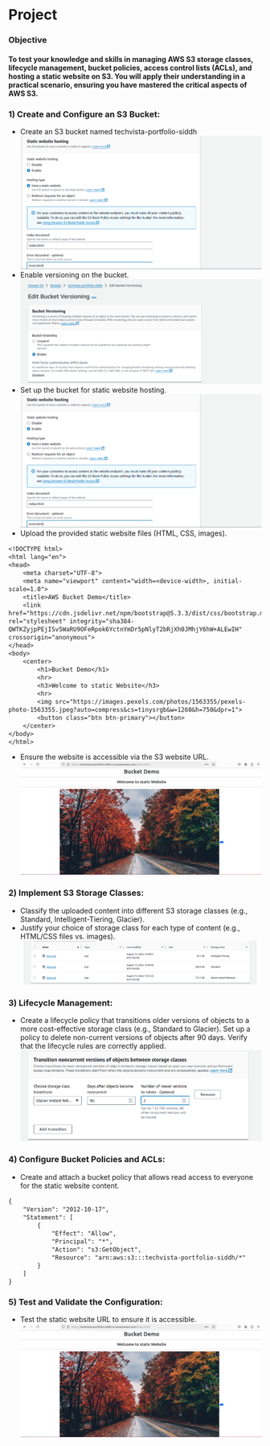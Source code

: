 # Project
### Objective
#### To test your knowledge and skills in managing AWS S3 storage classes, lifecycle management, bucket policies, access control lists (ACLs), and hosting a static website on S3. You will apply their understanding in a practical scenario, ensuring you have mastered the critical aspects of AWS S3.
### 1) Create and Configure an S3 Bucket:
- Create an S3 bucket named techvista-portfolio-siddh
![](images/3.png)
- Enable versioning on the bucket.
![](images/2.png)
- Set up the bucket for static website hosting.
![](images/3.png)
- Upload the provided static website files (HTML, CSS, images).
```
<!DOCTYPE html>
<html lang="en">
<head>
    <meta charset="UTF-8">
    <meta name="viewport" content="width=<device-width>, initial-scale=1.0">
    <title>AWS Bucket Demo</title>
    <link href="https://cdn.jsdelivr.net/npm/bootstrap@5.3.3/dist/css/bootstrap.min.css" rel="stylesheet" integrity="sha384-QWTKZyjpPEjISv5WaRU9OFeRpok6YctnYmDr5pNlyT2bRjXh0JMhjY6hW+ALEwIH" crossorigin="anonymous">
</head>
<body>
    <center>
        <h1>Bucket Demo</h1>
        <hr>
        <h3>Welcome to static Website</h3>
        <hr>
        <img src="https://images.pexels.com/photos/1563355/pexels-photo-1563355.jpeg?auto=compress&cs=tinysrgb&w=1260&h=750&dpr=1">
        <button class="btn btn-primary"></button>
    </center>
</body>
</html>
```
- Ensure the website is accessible via the S3 website URL.
![](images/4.png)

### 2) Implement S3 Storage Classes:
- Classify the uploaded content into different S3 storage classes (e.g., Standard, Intelligent-Tiering, Glacier).
- Justify your choice of storage class for each type of content (e.g., HTML/CSS files vs. images).
![](images/5.png)
### 3) Lifecycle Management:
- Create a lifecycle policy that transitions older versions of objects to a more cost-effective storage class (e.g., Standard to Glacier).
Set up a policy to delete non-current versions of objects after 90 days.
Verify that the lifecycle rules are correctly applied.
![](images/6.png)

### 4) Configure Bucket Policies and ACLs:
- Create and attach a bucket policy that allows read access to everyone for the static website content.
```
{
    "Version": "2012-10-17",
    "Statement": [
        {
            "Effect": "Allow",
            "Principal": "*",
            "Action": "s3:GetObject",
            "Resource": "arn:aws:s3:::techvista-portfolio-siddh/*"
        }
    ]
}
```
### 5) Test and Validate the Configuration:
- Test the static website URL to ensure it is accessible.
![](images/4.png)
